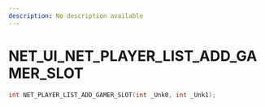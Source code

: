 ```yaml
---
description: No description available 
---
```


# NET_UI\_NET_PLAYER_LIST_ADD_GAMER_SLOT

```cpp
int NET_PLAYER_LIST_ADD_GAMER_SLOT(int _Unk0, int _Unk1);
```